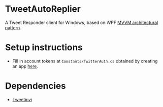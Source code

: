 # TweetAutoReplier

A Tweet Responder client for Windows, based on WPF [MVVM architectural pattern](https://en.wikipedia.org/wiki/Model%E2%80%93view%E2%80%93viewmodel).

# Setup instructions
- Fill in account tokens at `Constants/TwitterAuth.cs` obtained by creating an app [here](https://developer.twitter.com/apps).

# Dependencies
- [Tweetinvi](https://github.com/linvi/tweetinvi)
